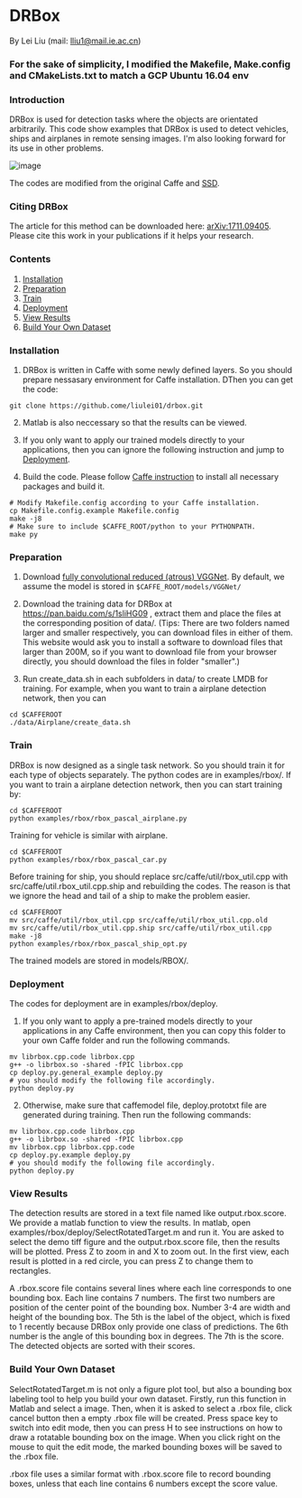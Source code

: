 # DRBox
By Lei Liu (mail: lliu1@mail.ie.ac.cn)
### For the sake of simplicity, I modified the Makefile, Make.config and CMakeLists.txt to match a GCP Ubuntu 16.04 env
### Introduction
DRBox is used for detection tasks where the objects are orientated arbitrarily. This code show examples that DRBox is used to detect vehicles, ships and airplanes in remote sensing images. I'm also looking forward for its use in other problems.

![image](https://github.com/liulei01/DRBox/blob/master/example.png)

The codes are modified from the original Caffe and [SSD](https://github.com/weiliu89/caffe/tree/ssd). 

### Citing DRBox

The article for this method can be downloaded here: [arXiv:1711.09405](https://arxiv.org/abs/1711.09405). Please cite this work in your publications if it helps your research.

### Contents
1. [Installation](#installation)
2. [Preparation](#preparation)
3. [Train](#train)
4. [Deployment](#deployment)
5. [View Results](#view-results)
6. [Build Your Own Dataset](#build-your-own-dataset)

### Installation
1. DRBox is written in Caffe with some newly defined layers. So you should prepare nessasary environment for Caffe installation.
DThen you can get the code:
```Shell
git clone https://github.come/liulei01/drbox.git
```
2. Matlab is also neccessary so that the results can be viewed.


3. If you only want to apply our trained models directly to your applications, then you can ignore the following instruction and jump to [Deployment](#deployment).

4. Build the code. Please follow [Caffe instruction](http://caffe.berkeleyvision.org/installation.html) to install all necessary packages and build it.
```Shell
# Modify Makefile.config according to your Caffe installation.
cp Makefile.config.example Makefile.config
make -j8
# Make sure to include $CAFFE_ROOT/python to your PYTHONPATH.
make py
```

### Preparation
1. Download [fully convolutional reduced (atrous) VGGNet](https://gist.github.com/weiliu89/2ed6e13bfd5b57cf81d6). By default, we assume the model is stored in `$CAFFE_ROOT/models/VGGNet/`

2. Download the training data for DRBox at https://pan.baidu.com/s/1sliHG09 , extract them and place the files at the corresponding position of data/. (Tips: There are two folders named larger and smaller respectively, you can download files in either of them. This website would ask you to install a software to download files that larger than 200M, so if you want to download file from your browser directly, you should download the files in folder "smaller".)

3. Run create_data.sh in each subfolders in data/ to create LMDB for training. For example, when you want to train a airplane detection network, then you can 
```Shell
cd $CAFFEROOT
./data/Airplane/create_data.sh
```

### Train
DRBox is now designed as a single task network. So you should train it for each type of objects separately. The python codes are in examples/rbox/. If you want to train a airplane detection network, then you can start training by:
```Shel
cd $CAFFEROOT
python examples/rbox/rbox_pascal_airplane.py
```

Training for vehicle is similar with airplane.
```Shell
cd $CAFFEROOT
python examples/rbox/rbox_pascal_car.py
```

Before training for ship, you should replace src/caffe/util/rbox_util.cpp with src/caffe/util.rbox_util.cpp.ship and rebuilding the codes. The reason is that we ignore the head and tail of a ship to make the problem easier.
```Shell
cd $CAFFEROOT
mv src/caffe/util/rbox_util.cpp src/caffe/util/rbox_util.cpp.old
mv src/caffe/util/rbox_util.cpp.ship src/caffe/util/rbox_util.cpp
make -j8
python examples/rbox/rbox_pascal_ship_opt.py
```

The trained models are stored in models/RBOX/.

### Deployment
The codes for deployment are in examples/rbox/deploy. 

1. If you only want to apply a pre-trained models directly to your applications in any Caffe environment, then you can copy this folder to your own Caffe folder and run the following commands.
```Shell
mv librbox.cpp.code librbox.cpp
g++ -o librbox.so -shared -fPIC librbox.cpp
cp deploy.py.general_example deploy.py
# you should modify the following file accordingly.
python deploy.py
```

2. Otherwise, make sure that caffemodel file, deploy.prototxt file are generated during training. Then run the following commands:
```Shell
mv librbox.cpp.code librbox.cpp
g++ -o librbox.so -shared -fPIC librbox.cpp
mv librbox.cpp librbox.cpp.code
cp deploy.py.example deploy.py
# you should modify the following file accordingly.
python deploy.py
```

### View Results
The detection results are stored in a text file named like output.rbox.score. We provide a matlab function to view the results. In matlab, open examples/rbox/deploy/SelectRotatedTarget.m and run it. You are asked to select the demo tiff figure and the output.rbox.score file, then the results will be plotted. Press Z to zoom in and X to zoom out. In the first view, each result is plotted in a red circle, you can press Z to change them to rectangles. 

A .rbox.score file contains several lines where each line corresponds to one bounding box. Each line contains 7 numbers. The first two numbers are position of the center point of the bounding box. Number 3-4 are width and height of the bounding box. The 5th is the label of the object, which is fixed to 1 recently because DRBox only provide one class of predictions. The 6th number is the angle of this bounding box in degrees. The 7th is the score. The detected objects are sorted with their scores.

### Build Your Own Dataset
SelectRotatedTarget.m is not only a figure plot tool, but also a bounding box labeling tool to help you build your own dataset. Firstly, run this function in Matlab and select a image. Then, when it is asked to select a .rbox file, click cancel button then a empty .rbox file will be created. Press space key to switch into edit mode, then you can press H to see instructions on how to draw a rotatable bounding box on the image. When you click right on the mouse to quit the edit mode, the marked bounding boxes will be saved to the .rbox file. 

.rbox file uses a similar format with .rbox.score file to record bounding boxes, unless that each line contains 6 numbers except the score value.
